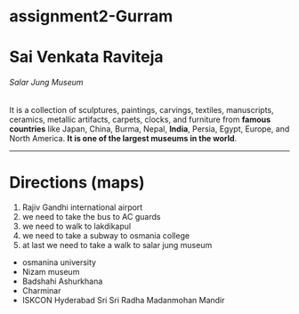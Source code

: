 # assignment2-Gurram

  # Sai Venkata Raviteja 

  ###### Salar Jung Museum 

  It is a collection of sculptures, paintings, carvings, textiles, manuscripts, ceramics, metallic artifacts, carpets, clocks, and furniture from **famous countries** like Japan, China, Burma, Nepal, **India**, Persia, Egypt, Europe, and North America. **It is one of the largest museums in the world**.


***

# Directions (maps)
1. Rajiv Gandhi international airport
2. we need to take the bus to AC guards 
3. we need to walk to lakdikapul
4. we need to take a subway to osmania college
5. at last we need to take a walk to salar jung museum
* osmanina university
* Nizam museum
* Badshahi Ashurkhana
* Charminar
* ISKCON Hyderabad Sri Sri Radha Madanmohan Mandir

